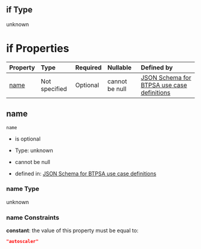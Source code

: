## if Type

unknown

# if Properties

| Property      | Type          | Required | Nullable       | Defined by                                                                                                                                                                                                        |
| :------------ | :------------ | :------- | :------------- | :---------------------------------------------------------------------------------------------------------------------------------------------------------------------------------------------------------------- |
| [name](#name) | Not specified | Optional | cannot be null | [JSON Schema for BTPSA use case definitions](btpsa-usecase-properties-services-items-allof-1-then-allof-14-if-properties-name.md "undefined#/properties/services/items/allOf/1/then/allOf/14/if/properties/name") |

## name



`name`

*   is optional

*   Type: unknown

*   cannot be null

*   defined in: [JSON Schema for BTPSA use case definitions](btpsa-usecase-properties-services-items-allof-1-then-allof-14-if-properties-name.md "undefined#/properties/services/items/allOf/1/then/allOf/14/if/properties/name")

### name Type

unknown

### name Constraints

**constant**: the value of this property must be equal to:

```json
"autoscaler"
```
